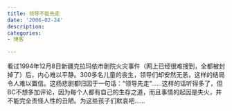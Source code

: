 ```yaml
---
title: 领导不能先走
date: '2006-02-24'
description:
categories:
- 博客

---
```

看过1994年12月8日新疆克拉玛依市剧院火灾事件（网上已经很难搜到，全都被封掉了）后，内心难以平静。300多名儿童的丧生，领导们却安然无恙，这样的结局令人难以置信。这杨悲剧都归因于一句话：“领导先走”……这样的话听得多了，但BC不想多加评论，因为每个人都有自己的生存之道，而且事情的起因是失火，并不能完全责怪人性的丑陋。为这些孩子们默哀吧……